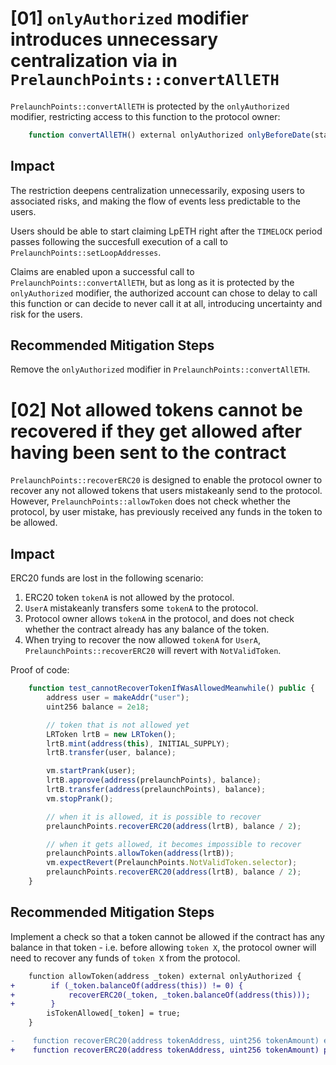 # [01] `onlyAuthorized` modifier introduces unnecessary centralization via  in `PrelaunchPoints::convertAllETH`

`PrelaunchPoints::convertAllETH` is protected by the `onlyAuthorized` modifier, restricting access to this function to the protocol owner:

```javascript
    function convertAllETH() external onlyAuthorized onlyBeforeDate(startClaimDate) {...}
```

## Impact
The restriction deepens centralization unnecessarily, exposing users to associated risks, and making the flow of events less predictable to the users.

Users should be able to start claiming LpETH right after the `TIMELOCK` period passes following the succesfull execution of a call to `PrelaunchPoints::setLoopAddresses`. 

Claims are enabled upon a successful call to `PrelaunchPoints::convertAllETH`, but as long as it is protected by the `onlyAuthorized` modifier, the authorized account can chose to delay to call this function or can decide to never call it at all, introducing uncertainty and risk for the users.

## Recommended Mitigation Steps
Remove the `onlyAuthorized` modifier in `PrelaunchPoints::convertAllETH`.


# [02] Not allowed tokens cannot be recovered if they get allowed after having been sent to the contract

`PrelaunchPoints::recoverERC20` is designed to enable the protocol owner to recover any not allowed tokens that users mistakeanly send to the protocol. However, `PrelaunchPoints::allowToken` does not check whether the protocol, by user mistake, has previously received any funds in the token to be allowed.

## Impact

ERC20 funds are lost in the following scenario:

1. ERC20 token `tokenA` is not allowed by the protocol.
2. `UserA` mistakeanly transfers some `tokenA` to the protocol.
3. Protocol owner allows `tokenA` in the protocol, and does not check whether the contract already has any balance of the token.
4. When trying to recover the now allowed `tokenA` for `UserA`, `PrelaunchPoints::recoverERC20` will revert with `NotValidToken`.

Proof of code:

```javascript
    function test_cannotRecoverTokenIfWasAllowedMeanwhile() public {
        address user = makeAddr("user");
        uint256 balance = 2e18;

        // token that is not allowed yet
        LRToken lrtB = new LRToken();
        lrtB.mint(address(this), INITIAL_SUPPLY);
        lrtB.transfer(user, balance);

        vm.startPrank(user);
        lrtB.approve(address(prelaunchPoints), balance);
        lrtB.transfer(address(prelaunchPoints), balance);
        vm.stopPrank();

        // when it is allowed, it is possible to recover
        prelaunchPoints.recoverERC20(address(lrtB), balance / 2);

        // when it gets allowed, it becomes impossible to recover
        prelaunchPoints.allowToken(address(lrtB));
        vm.expectRevert(PrelaunchPoints.NotValidToken.selector);
        prelaunchPoints.recoverERC20(address(lrtB), balance / 2);
    }
```

## Recommended Mitigation Steps

Implement a check so that a token cannot be allowed if the contract has any balance in that token - i.e. before allowing `token X`, the protocol owner will need to recover any funds of `token X`  from the protocol.

```diff
    function allowToken(address _token) external onlyAuthorized {
+        if (_token.balanceOf(address(this)) != 0) {
+            recoverERC20(_token, _token.balanceOf(address(this)));
+        }
        isTokenAllowed[_token] = true;
    }

-    function recoverERC20(address tokenAddress, uint256 tokenAmount) external onlyAuthorized{...}
+    function recoverERC20(address tokenAddress, uint256 tokenAmount) public onlyAuthorized{...}
```


